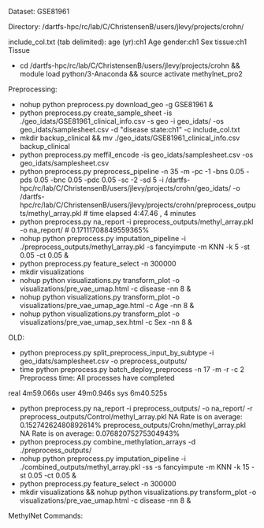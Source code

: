 Dataset: GSE81961

Directory: /dartfs-hpc/rc/lab/C/ChristensenB/users/jlevy/projects/crohn/

include_col.txt (tab delimited):
age (yr):ch1 Age
gender:ch1  Sex
tissue:ch1  Tissue

* cd /dartfs-hpc/rc/lab/C/ChristensenB/users/jlevy/projects/crohn && module load python/3-Anaconda && source activate methylnet_pro2

Preprocessing:

* nohup python preprocess.py download_geo -g GSE81961 &
* python preprocess.py create_sample_sheet -is ./geo_idats/GSE81961_clinical_info.csv -s geo -i geo_idats/ -os geo_idats/samplesheet.csv -d "disease state:ch1" -c include_col.txt
* mkdir backup_clinical && mv ./geo_idats/GSE81961_clinical_info.csv backup_clinical
* python preprocess.py meffil_encode -is geo_idats/samplesheet.csv -os geo_idats/samplesheet.csv
* python preprocess.py preprocess_pipeline -n 35 -m  -pc -1 -bns 0.05 -pds 0.05 -bnc 0.05 -pdc 0.05 -sc -2 -sd 5 -i /dartfs-hpc/rc/lab/C/ChristensenB/users/jlevy/projects/crohn/geo_idats/ -o /dartfs-hpc/rc/lab/C/ChristensenB/users/jlevy/projects/crohn/preprocess_outputs/methyl_array.pkl # time elapsed 4:47.46 , 4 minutes
* python preprocess.py na_report -i preprocess_outputs/methyl_array.pkl -o na_report/ # 0.17111708849559365%
* nohup python preprocess.py imputation_pipeline -i ./preprocess_outputs/methyl_array.pkl -s fancyimpute -m KNN -k 5 -st 0.05 -ct 0.05 &
* python preprocess.py feature_select -n 300000
* mkdir visualizations
* nohup python visualizations.py transform_plot -o visualizations/pre_vae_umap.html -c disease -nn 8 &
* nohup python visualizations.py transform_plot -o visualizations/pre_vae_umap_age.html -c Age -nn 8 &
* nohup python visualizations.py transform_plot -o visualizations/pre_vae_umap_sex.html -c Sex -nn 8 &

OLD:
* python preprocess.py split_preprocess_input_by_subtype -i geo_idats/samplesheet.csv -o preprocess_outputs/
* time python preprocess.py  batch_deploy_preprocess -n 17 -m -r -c 2
Preprocess time: All processes have completed

real	4m59.066s
user	49m0.946s
sys	6m40.525s
* python preprocess.py na_report -i preprocess_outputs/ -o na_report/ -r
preprocess_outputs/Control/methyl_array.pkl NA Rate is on average: 0.15274262480892614%
preprocess_outputs/Crohn/methyl_array.pkl NA Rate is on average: 0.07682075275304943%
* python preprocess.py combine_methylation_arrays -d ./preprocess_outputs/
* nohup python preprocess.py imputation_pipeline -i ./combined_outputs/methyl_array.pkl -ss -s fancyimpute -m KNN -k 15 -st 0.05 -ct 0.05 &
* python preprocess.py feature_select -n 300000
* mkdir visualizations && nohup python visualizations.py transform_plot -o visualizations/pre_vae_umap.html -c disease -nn 8 &

MethylNet Commands:
